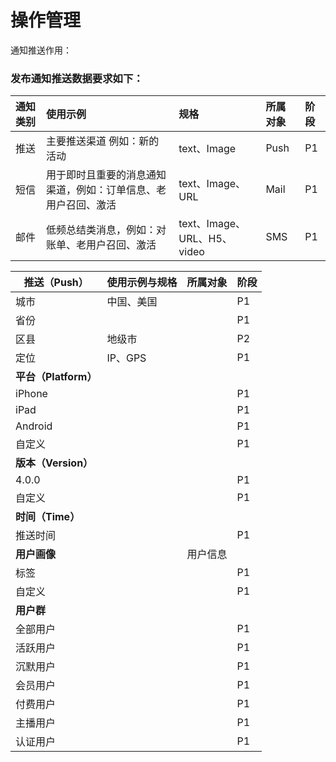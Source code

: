 # 操作管理

通知推送作用：


### 发布通知推送数据要求如下：

| **通知类别** | 使用示例 | 规格 | 所属对象 | 阶段 |
| :--- | :--- | :--- | :--- | :--- |
| 推送 | 主要推送渠道 例如：新的活动 | text、Image | Push | P1 |
| 短信 | 用于即时且重要的消息通知渠道，例如：订单信息、老用户召回、激活 | text、Image、URL | Mail | P1 |
| 邮件 | 低频总结类消息，例如：对账单、老用户召回、激活 | text、Image、URL、H5、video | SMS | P1 |

| **推送（Push）** | 使用示例与规格| 所属对象 | 阶段 |
| --- | :--- | :--- | :--- |
| 城市 | 中国、美国 | | P1 |
| 省份 | | | P1 |
| 区县 | 地级市 | | P2 |
| 定位 | IP、GPS | | P1 |
| **平台（Platform）** | |  |  |
| iPhone | | | P1 |
| iPad | | | P1 |
| Android | | | P1 |
| 自定义 | | | P1 |
| **版本（Version）** | | |  |
| 4.0.0 | | | P1 |
| 自定义 | | | P1 |
| **时间（Time）** | |  |  |
| 推送时间 | | | P1 |
| **用户画像** | |  用户信息|  |
| 标签 | | | P1 |
| 自定义 | | | P1 |
| **用户群** | |  |  |
| 全部用户 | | | P1 |
| 活跃用户 | | | P1 |
| 沉默用户 | | | P1 |
| 会员用户 | | | P1 |
| 付费用户 | | | P1 |
| 主播用户 | | | P1 |
| 认证用户 | | | P1 |




















